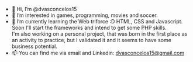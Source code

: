 - 👋 Hi, I’m @dvasconcelos15
- 👀 I’m interested in games, programming, movies and soccer.
- 🌱 I’m currently learning the Web triforce :D HTML, CSS and Javascript. Soon I'll start the frameworks and intend to get some PHP skills.<br>
I'm also working on a personal project, that was born in the first place as an activity to practice, but I validated it and it seems to have some business potential.
- 📫 You can find me via email and Linkedin: dvasconcelos15@gmail.com

<!---
dvasconcelos15/dvasconcelos15 is a ✨ special ✨ repository because its `README.md` (this file) appears on your GitHub profile.
You can click the Preview link to take a look at your changes.
--->
